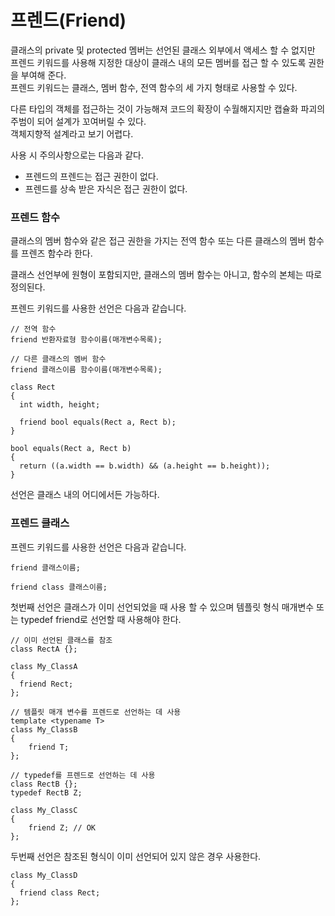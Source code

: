 # 프렌드(Friend)

클래스의 private 및 protected 멤버는 선언된 클래스 외부에서 액세스 할 수 없지만 프렌드 키워드를 사용해 지정한 대상이 클래스 내의 모든 멤버를 접근 할 수 있도록 권한을 부여해 준다. \
프렌드 키워드는 클래스, 멤버 함수, 전역 함수의 세 가지 형태로 사용할 수 있다.

다른 타입의 객체를 접근하는 것이 가능해져 코드의 확장이 수월해지지만 캡슐화 파괴의 주범이 되어 설계가 꼬여버릴 수 있다. \
객체지향적 설계라고 보기 어렵다.

사용 시 주의사항으로는 다음과 같다.
+ 프렌드의 프렌드는 접근 권한이 없다.
+ 프렌드를 상속 받은 자식은 접근 권한이 없다.

### 프렌드 함수

클래스의 멤버 함수와 같은 접근 권한을 가지는 전역 함수 또는 다른 클래스의 멤버 함수를 프렌즈 함수라 한다.

클래스 선언부에 원형이 포함되지만, 클래스의 멤버 함수는 아니고, 함수의 본체는 따로 정의된다.

프렌드 키워드를 사용한 선언은 다음과 같습니다.

```
// 전역 함수
friend 반환자료형 함수이름(매개변수목록);

// 다른 클래스의 멤버 함수
friend 클래스이름 함수이름(매개변수목록);

class Rect
{
  int width, height;

  friend bool equals(Rect a, Rect b);
}

bool equals(Rect a, Rect b)
{
  return ((a.width == b.width) && (a.height == b.height));
}
```

선언은 클래스 내의 어디에서든 가능하다.

### 프렌드 클래스

프렌드 키워드를 사용한 선언은 다음과 같습니다.

```
friend 클래스이름;

friend class 클래스이름;
```

첫번째 선언은 클래스가 이미 선언되었을 때 사용 할 수 있으며 템플릿 형식 매개변수 또는 typedef friend로 선언할 때 사용해야 한다.

```
// 이미 선언된 클래스를 참조
class RectA {};

class My_ClassA
{
  friend Rect;  
};

// 템플릿 매개 변수를 프렌드로 선언하는 데 사용
template <typename T>
class My_ClassB
{
    friend T; 
};

// typedef를 프렌드로 선언하는 데 사용
class RectB {};
typedef RectB Z;

class My_ClassC
{
    friend Z; // OK
};
```

두번째 선언은 참조된 형식이 이미 선언되어 있지 않은 경우 사용한다.

```
class My_ClassD
{
  friend class Rect;
};
```
